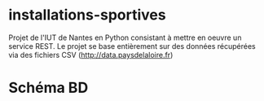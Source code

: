 # installations-sportives
Projet de l'IUT de Nantes en Python consistant à mettre en oeuvre un service REST. Le projet se base entièrement sur des données récupérées via des fichiers CSV (http://data.paysdelaloire.fr)
# Schéma BD